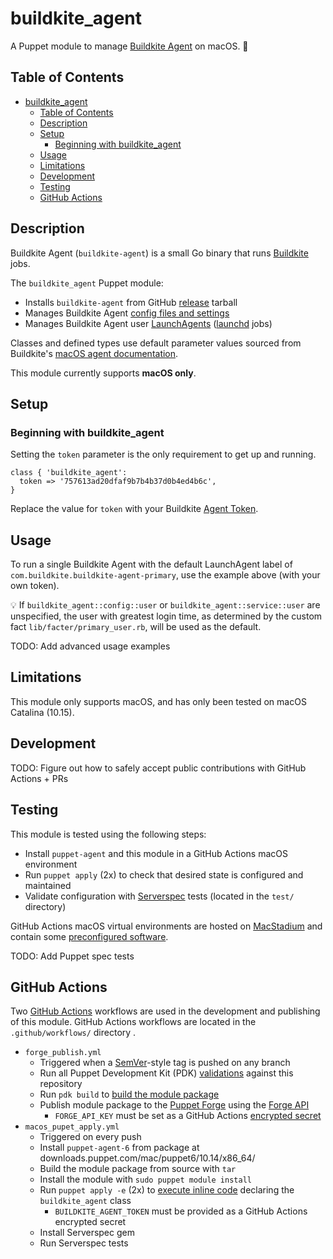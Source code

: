 # buildkite_agent

A Puppet module to manage [Buildkite Agent](https://buildkite.com/docs/agent/v3) on macOS. :apple:

## Table of Contents

- [buildkite_agent](#buildkiteagent)
  - [Table of Contents](#table-of-contents)
  - [Description](#description)
  - [Setup](#setup)
    - [Beginning with buildkite_agent](#beginning-with-buildkiteagent)
  - [Usage](#usage)
  - [Limitations](#limitations)
  - [Development](#development)
  - [Testing](#testing)
  - [GitHub Actions](#github-actions)

## Description

Buildkite Agent (`buildkite-agent`) is a small Go binary that runs [Buildkite](https://buildkite.com) jobs.

The `buildkite_agent` Puppet module:

- Installs `buildkite-agent` from GitHub [release](https://github.com/buildkite/agent/releases) tarball
- Manages Buildkite Agent [config files and settings](https://buildkite.com/docs/agent/v3/configuration)
- Manages Buildkite Agent user [LaunchAgents](https://github.com/buildkite/agent/blob/master/templates/launchd_local_with_gui.plist) ([launchd](https://www.launchd.info/) jobs)

Classes and defined types use default parameter values sourced from Buildkite's [macOS agent documentation](https://buildkite.com/docs/agent/v3/osx).

This module currently supports __macOS only__.

## Setup

### Beginning with buildkite_agent

Setting the `token` parameter is the only requirement to get up and running.

```puppet
class { 'buildkite_agent':
  token => '757613ad20dfaf9b7b4b37d0b4ed4b6c',
}
```

Replace the value for `token` with your Buildkite [Agent Token](https://buildkite.com/docs/agent/v3/tokens).

## Usage

To run a single Buildkite Agent with the default LaunchAgent label of `com.buildkite.buildkite-agent-primary`, use the example above (with your own token).

:bulb:  If `buildkite_agent::config::user` or `buildkite_agent::service::user` are unspecified, the user with greatest login time, as determined by the custom fact `lib/facter/primary_user.rb`, will be used as the default.

TODO: Add advanced usage examples

## Limitations

This module only supports macOS, and has only been tested on macOS Catalina (10.15).

## Development

TODO: Figure out how to safely accept public contributions with GitHub Actions + PRs

## Testing

This module is tested using the following steps:

- Install `puppet-agent` and this module in a GitHub Actions macOS environment
- Run `puppet apply` (2x) to check that desired state is configured and maintained
- Validate configuration with [Serverspec](https://serverspec.org/) tests (located in the `test/` directory)

GitHub Actions macOS virtual environments are hosted on [MacStadium](https://help.github.com/en/actions/reference/virtual-environments-for-github-hosted-runners#cloud-hosts-for-github-hosted-runners) and contain some [preconfigured software](https://help.github.com/en/actions/reference/software-installed-on-github-hosted-runners#macos-1015).

TODO: Add Puppet spec tests

## GitHub Actions

Two [GitHub Actions](https://help.github.com/en/actions) workflows are used in the development and publishing of this module. GitHub Actions workflows are located in the `.github/workflows/` directory .

- `forge_publish.yml`
  - Triggered when a [SemVer](https://semver.org/)-style tag is pushed on any branch
  - Run all Puppet Development Kit (PDK) [validations](https://puppet.com/docs/pdk/1.x/pdk_testing.html#validate-module) against this repository
  - Run `pdk build` to [build the module package](https://puppet.com/docs/pdk/1.x/pdk_building_module_packages.html)
  - Publish module package to the [Puppet Forge](https://forge.puppet.com/) using the [Forge API](https://puppet.com/blog/new-forge-api-endpoints-automating-module-management/)
    - `FORGE_API_KEY` must be set as a GitHub Actions [encrypted secret](https://help.github.com/en/actions/configuring-and-managing-workflows/creating-and-storing-encrypted-secrets)
- `macos_pupet_apply.yml`
  - Triggered on every push
  - Install `puppet-agent-6` from package at downloads.puppet.com/mac/puppet6/10.14/x86_64/
  - Build the module package from source with `tar`
  - Install the module with `sudo puppet module install`
  - Run `puppet apply -e` (2x) to [execute inline code](https://www.puppetcookbook.com/posts/simple-adhoc-execution-with-apply-execute.html) declaring the `buildkite_agent` class
    - `BUILDKITE_AGENT_TOKEN` must be provided as a GitHub Actions encrypted secret
  - Install Serverspec gem
  - Run Serverspec tests
